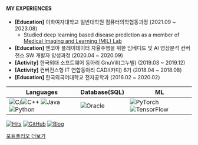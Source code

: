 <!-- ### My name is Hei-Jung and I am a graduate student👩🏻‍💻 -->

<!--![Hei-jung's Github Stats](https://github-readme-stats.vercel.app/api?username=hei-jung&show_icons=true&hide_border=true&theme=dark)-->
<!--[![Top Langs](https://github-readme-stats.vercel.app/api/top-langs/?username=hei-jung&layout=compact&hide_border=true)](https://github.com/hei-jung)-->

#### MY EXPERIENCES

- **\[Education\]** 이화여자대학교 일반대학원 컴퓨터의학협동과정 (2021.09 ~ 2023.08)
  - Studied deep learning based disease prediction as a member of [Medical Imaging and Learning (MIL) Lab](https://mil.ewha.ac.kr/)
- **\[Education\]** 엔코아 플레이데이터 자율주행을 위한 임베디드 및 AI 영상분석 컨버전스 SW 개발자 양성과정 (2020.04 ~ 2020.09)
- **\[Activity\]** 한국외대 소프트웨어 동아리 GnuVill(그누빌) (2019.03 ~ 2019.12)
- **\[Activity\]** 컨버전스형 IT 연합동아리 CADI(카디) 6기 (2018.04 ~ 2018.08)
- **\[Education\]** 한국외국어대학교 전자공학과 (2016.02 ~ 2020.02)

|Languages|Database(SQL)|ML|
|---------|-------------|--|
|![C](https://img.shields.io/badge/c-%2300599C.svg?style=for-the-badge&logo=c&logoColor=white)/![C++](https://img.shields.io/badge/c++-%2300599C.svg?style=for-the-badge&logo=c%2B%2B&logoColor=white) ![Java](https://img.shields.io/badge/java-%23ED8B00.svg?style=for-the-badge&logo=java&logoColor=white) ![Python](https://img.shields.io/badge/python-3670A0?style=for-the-badge&logo=python&logoColor=ffdd54)|![Oracle](https://img.shields.io/badge/Oracle-F80000?style=for-the-badge&logo=oracle&logoColor=white)|![PyTorch](https://img.shields.io/badge/PyTorch-%23EE4C2C.svg?style=for-the-badge&logo=PyTorch&logoColor=white) ![TensorFlow](https://img.shields.io/badge/TensorFlow-%23FF6F00.svg?style=for-the-badge&logo=TensorFlow&logoColor=white)|
  
[![Hits](https://hits.seeyoufarm.com/api/count/incr/badge.svg?url=https%3A%2F%2Fgithub.com%2Fhei-jung&count_bg=%23F890B2&title_bg=%23838080&icon=&icon_color=%23FFFFFF&title=hits&edge_flat=false)](https://hits.seeyoufarm.com)
[![GitHub](http://img.shields.io/badge/GitHub-black?style=flat-square&logo=github)](https://github.com/hei-jung)
[![Blog](https://img.shields.io/badge/Blog-badge?style=flat-square&logo=Naver&logoColor=white)](http://blog.naver.com/wkdgpwjd007)

[포트폴리오 더보기](https://github.com/hei-jung/hei-jung.github.io/blob/master/_pages/about/portfolio.md)

<!--
[![Top Langs](https://github-readme-stats.vercel.app/api/top-langs/?username=hei-jung&layout=compact&hide_border=true&theme=dark)](https://github.com/hei-jung)
-->
<!--
**hei-jung/hei-jung** is a ✨ _special_ ✨ repository because its `README.md` (this file) appears on your GitHub profile.

Here are some ideas to get you started:

- 🔭 I’m currently working on ...
- 🌱 I’m currently learning ...
- 👯 I’m looking to collaborate on ...
- 🤔 I’m looking for help with ...
- 💬 Ask me about ...
- 📫 How to reach me: ...
- 😄 Pronouns: ...
- ⚡ Fun fact: ...
-->
